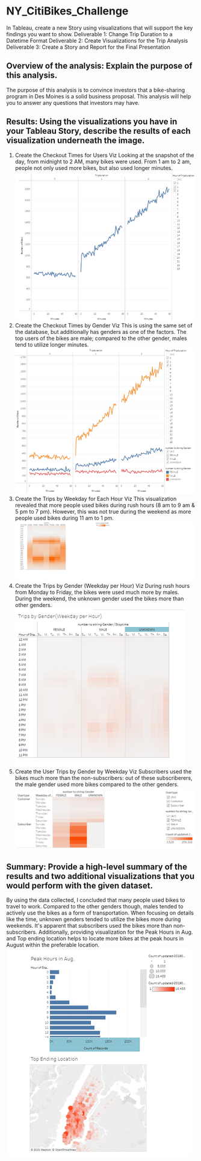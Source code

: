 # NY_CitiBikes_Challenge
In Tableau, create a new Story using visualizations that will support the key findings you want to show.
Deliverable 1: Change Trip Duration to a Datetime Format
Deliverable 2: Create Visualizations for the Trip Analysis
Deliverable 3: Create a Story and Report for the Final Presentation

## Overview of the analysis: Explain the purpose of this analysis.
The purpose of this analysis is to convince investors that a bike-sharing program in Des Moines is a solid business proposal. This analysis will help you to answer any questions that investors may have.
## Results: Using the visualizations you have in your Tableau Story, describe the results of each visualization underneath the image.
1. Create the Checkout Times for Users Viz
 Looking at the snapshot of the day, from midnight to 2 AM, many bikes were used. From 1 am to 2 am, people not only used more bikes, but also used longer minutes.
 ![image](https://github.com/Jrobinson3/NY_CitiBikes_Challenge/blob/main/Checkout%20times%20for%20users.png)
2. Create the Checkout Times by Gender Viz
 This is using the same set of the database, but additionally has genders as one of the factors.  The top users of the bikes are male; compared to the other gender, males tend to utilize longer minutes. 
 ![this is image](https://github.com/Jrobinson3/NY_CitiBikes_Challenge/blob/main/Checkout%20times%20by%20gender.png)
3. Create the Trips by Weekday for Each Hour Viz
This visualization revealed that more people used bikes during rush hours (8 am to 9 am & 5 pm to 7 pm).  However, this was not true during the weekend as more people used bikes during 11 am to 1 pm. 
![image](https://github.com/Jrobinson3/NY_CitiBikes_Challenge/blob/main/Trips%20by%20weekday%20per%20hour.png)
4. Create the Trips by Gender (Weekday per Hour) Viz
During rush hours from Monday to Friday, the bikes were used much more by males.  During the weekend, the unknown gender used the bikes more than other genders. 
![image](https://github.com/Jrobinson3/NY_CitiBikes_Challenge/blob/main/Trips%20by%20gender.png)
5. Create the User Trips by Gender by Weekday Viz
Subscribers used the bikes much more than the non-subscribers: out of these subscriberers, the male gender used more bikes compared to the other genders.  
![image](https://github.com/Jrobinson3/NY_CitiBikes_Challenge/blob/main/User%20Trips%20by%20gender.png)
## Summary: Provide a high-level summary of the results and two additional visualizations that you would perform with the given dataset.
By using the data collected, I concluded that many people used bikes to travel to work. Compared to the other genders though, males tended to actively use the bikes as a form of transportation. 
When focusing on details like the time, unknown genders tended to utilize the bikes more during weekends. It's apparent that subscribers used the bikes more than non-subscribers.
Additionally, providing visualization for the Peak Hours in Aug. and Top ending location helps to locate more bikes at the peak hours in August within the preferable location. 
![image](https://github.com/Jrobinson3/NY_CitiBikes_Challenge/blob/main/Two%20Additional%20Viz.png)
